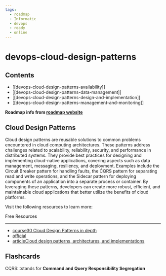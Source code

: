 ```yaml
---
tags:
  - roadmap
  - Informatic
  - devops
  - ready
  - online
---
```


# devops-cloud-design-patterns

## Contents

- [[devops-cloud-design-patterns-availability]]
- [[devops-cloud-design-patterns-data-management]]
- [[devops-cloud-design-patterns-design-and-implementation]]
- [[devops-cloud-design-patterns-management-and-monitoring]]

__Roadmap info from [roadmap website](https://roadmap.sh/devops/cloud-design-patterns@wNguM6-YEznduz3MgBCYo)__

## Cloud Design Patterns

Cloud design patterns are reusable solutions to common problems encountered in cloud computing architectures. These patterns address challenges related to scalability, reliability, security, and performance in distributed systems. They provide best practices for designing and implementing cloud-native applications, covering aspects such as data management, messaging, resiliency, and deployment. Examples include the Circuit Breaker pattern for handling faults, the CQRS pattern for separating read and write operations, and the Sidecar pattern for deploying components of an application into a separate process or container. By leveraging these patterns, developers can create more robust, efficient, and maintainable cloud applications that better utilize the benefits of cloud platforms.

Visit the following resources to learn more:

Free Resources

---

- [course30 Cloud Design Patterns in depth](https://www.youtube.com/watch?v=cxYHugyNTP0)
- [official](https://learn.microsoft.com/en-us/azure/architecture/patterns/)
- [articleCloud design patterns, architectures, and implementations](https://docs.aws.amazon.com/prescriptive-guidance/latest/cloud-design-patterns/introduction.html)

## Flashcards

CQRS:::stands for **Command and Query Responsibility Segregation**